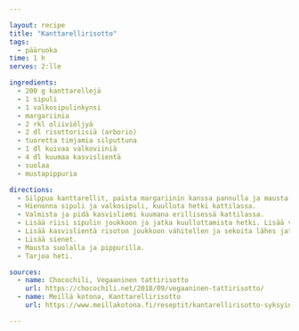```yaml
---

layout: recipe
title: "Kanttarellirisotto"
tags:
  - pääruoka
time: 1 h
serves: 2:lle

ingredients:
  - 200 g kanttarellejä
  - 1 sipuli
  - 1 valkosipulinkynsi
  - margariinia
  - 2 rkl oliiviöljyä
  - 2 dl risottoriisiä (arborio)
  - tuoretta timjamia silputtuna
  - 1 dl kuivaa valkoviiniä
  - 4 dl kuumaa kasvislientä
  - suolaa
  - mustapippuria

directions:
  - Silppua kanttarellit, paista margariinin kanssa pannulla ja mausta suolalla.
  - Hienonna sipuli ja valkosipuli, kuullota hetki kattilassa.
  - Valmista ja pidä kasvisliemi kuumana erillisessä kattilassa.
  - Lisää riisi sipulin joukkoon ja jatka kuullottamista hetki. Lisää valkoviini ja sekoittele kunnes viini on imeytynyt. Lisää timjami.
  - Lisää kasvislientä risoton joukkoon vähitellen ja sekoita lähes jatkuvasti, kunnes kasvisliemi on imeytynyt. Toista kunnes lientä ei enää ole, riisi on kypsää ja koostumus on sopivan löysä. Riisissä saa olla hieman purutuntumaa jäljellä.
  - Lisää sienet.
  - Mausta suolalla ja pippurilla.
  - Tarjoa heti.

sources:
  - name: Chocochili, Vegaaninen tattirisotto
    url: https://chocochili.net/2018/09/vegaaninen-tattirisotto/
  - name: Meillä kotona, Kanttarellirisotto
    url: https://www.meillakotona.fi/reseptit/kantarellirisotto-syksyinen-suosikki-arkeen-ja-juhlaan

---
```

